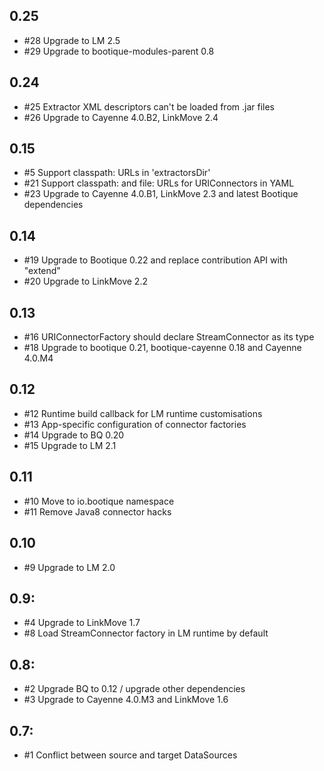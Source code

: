 ## 0.25

* #28 Upgrade to LM 2.5
* #29 Upgrade to bootique-modules-parent 0.8

## 0.24

* #25 Extractor XML descriptors can't be loaded from .jar files
* #26 Upgrade to Cayenne 4.0.B2, LinkMove 2.4

## 0.15

* #5 Support classpath: URLs in 'extractorsDir'
* #21 Support classpath: and file: URLs for URIConnectors in YAML 
* #23 Upgrade to Cayenne 4.0.B1, LinkMove 2.3 and latest Bootique dependencies 

## 0.14

* #19 Upgrade to Bootique 0.22 and replace contribution API with "extend"
* #20 Upgrade to LinkMove 2.2

## 0.13

* #16 URIConnectorFactory should declare StreamConnector as its type
* #18 Upgrade to bootique 0.21, bootique-cayenne 0.18 and Cayenne 4.0.M4

## 0.12

* #12 Runtime build callback for LM runtime customisations
* #13 App-specific configuration of connector factories
* #14 Upgrade to BQ 0.20
* #15 Upgrade to LM 2.1

## 0.11

* #10 Move to io.bootique namespace
* #11 Remove Java8 connector hacks

## 0.10

* #9 Upgrade to LM 2.0

## 0.9:

* #4 Upgrade to LinkMove 1.7
* #8 Load StreamConnector factory in LM runtime by default


## 0.8:

* #2 Upgrade BQ to 0.12 / upgrade other dependencies 
* #3 Upgrade to Cayenne 4.0.M3 and LinkMove 1.6 

## 0.7:

* #1 Conflict between source and target DataSources
